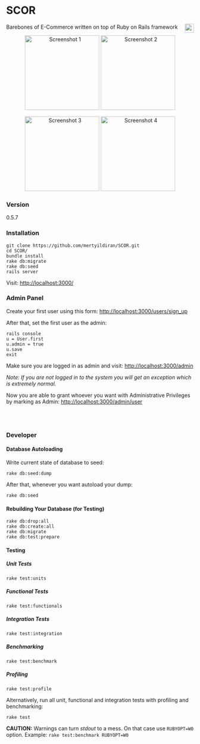 # SCOR

<img src="https://raw.githubusercontent.com/mertyildiran/SCOR/master/public/images/scor-logo.png" align="right" height="24px"/>

Barebones of E-Commerce written on top of Ruby on Rails framework

<p align="center">
  <img src="http://i.imgur.com/JAWjmTu.png" alt="Screenshot 1" height="200px"/>
  <img src="http://i.imgur.com/kID5Te5.png" alt="Screenshot 2" height="200px"/>
</p>
<p align="center">
  <img src="http://i.imgur.com/8oC2Qpd.png" alt="Screenshot 3" height="200px"/>
  <img src="http://i.imgur.com/fGlOMhs.png" alt="Screenshot 4" height="200px"/>
</p>

### Version

0.5.7

### Installation

```Shell
git clone https://github.com/mertyildiran/SCOR.git
cd SCOR/
bundle install
rake db:migrate
rake db:seed
rails server
```

Visit: [http://localhost:3000/](http://localhost:3000/)

### Admin Panel

Create your first user using this form: [http://localhost:3000/users/sign_up](http://localhost:3000/users/sign_up)

After that, set the first user as the admin:

```Shell
rails console
u = User.first
u.admin = true
u.save
exit
```

Make sure you are logged in as admin and visit: [http://localhost:3000/admin](http://localhost:3000/admin)

*Note: If you are not logged in to the system you will get an exception which is extremely normal.*

Now you are able to grant whoever you want with Administrative Privileges by marking as Admin: [http://localhost:3000/admin/user](http://localhost:3000/admin/user)

<br><br>

### Developer

#### Database Autoloading

Write current state of database to seed:

```Shell
rake db:seed:dump
```

After that, whenever you want autoload your dump:

```Shell
rake db:seed
```

#### Rebuilding Your Database (for Testing)

```Shell
rake db:drop:all
rake db:create:all
rake db:migrate
rake db:test:prepare
```

#### Testing

##### Unit Tests

```Shell
rake test:units
```

##### Functional Tests

```Shell
rake test:functionals
```

##### Integration Tests

```Shell
rake test:integration
```

##### Benchmarking

```Shell
rake test:benchmark
```

##### Profiling

```Shell
rake test:profile
```

Alternatively, run all unit, functional and integration tests with profiling and benchmarking:

```Shell
rake test
```

**CAUTION:** Warnings can turn *stdout* to a mess. On that case use `RUBYOPT=W0` option. Example: `rake test:benchmark RUBYOPT=W0`
